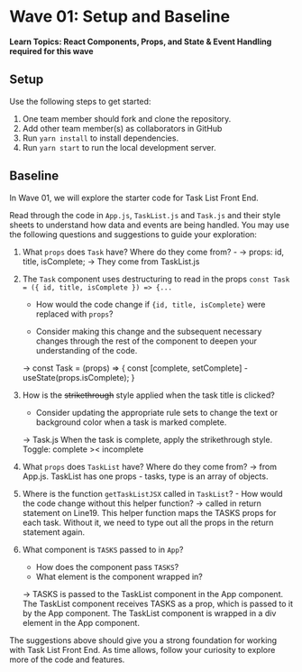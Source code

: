 # Wave 01: Setup and Baseline

**Learn Topics: React Components, Props, and State & Event Handling required for this wave**

## Setup

Use the following steps to get started:

1. One team member should fork and clone the repository.
1. Add other team member(s) as collaborators in GitHub
1. Run `yarn install` to install dependencies.
1. Run `yarn start` to run the local development server.

## Baseline

In Wave 01, we will explore the starter code for Task List Front End.

Read through the code in `App.js`, `TaskList.js` and `Task.js` and their style sheets to understand how data and events are being handled. You may use the following questions and suggestions to guide your exploration:

1. What `props` does `Task` have? Where do they come from? -
   -> props: id, title, isComplete;
   -> They come from TaskList.js

2. The `Task` component uses destructuring to read in the props `const Task = ({ id, title, isComplete }) => {...`

   - How would the code change if `{id, title, isComplete}` were replaced with `props`?

   - Consider making this change and the subsequent necessary changes through the rest of the component to deepen your understanding of the code.

   -> const Task = (props) => {
   const [complete, setComplete] - useState(props.isComplete);
   }

3. How is the ~~strikethrough~~ style applied when the task title is clicked?

   - Consider updating the appropriate rule sets to change the text or background color when a task is marked complete.

   -> Task.js
   When the task is complete, apply the strikethrough style.
   Toggle: complete >< incomplete

4. What `props` does `TaskList` have? Where do they come from?
   -> from App.js. TaskList has one props - tasks, type is an array of objects.

5. Where is the function `getTaskListJSX` called in `TaskList`? - How would the code change without this helper function?
   -> called in return statement on Line19. This helper function maps the TASKS props for each task. Without it, we need to type out all the props in the return statement again.

6. What component is `TASKS` passed to in `App`?

   - How does the component pass `TASKS`?
   - What element is the component wrapped in?

   -> TASKS is passed to the TaskList component in the App component.
   The TaskList component receives TASKS as a prop, which is passed to it by the App component. The TaskList component is wrapped in a div element in the App component.

The suggestions above should give you a strong foundation for working with Task List Front End. As time allows, follow your curiosity to explore more of the code and features.
